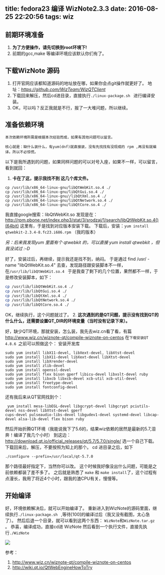 title: fedora23 编译 WizNote2.3.3
date: 2016-08-25 22:20:56
tags: wiz
---

## 前期环境准备

1. **为了方便操作，请先切换到root环境下!**
2. 前期的gcc,make 等编译环境应该默认你们有了。

## 下载WizNote 源码
1. 打开官网应该都知道源码的地址放在哪，如果你会点git操作就更好了。
    地址：*https://github.com/WizTeam/WizQTClient*
2. 下载回来解压，然后cd进目录，直接执行`./linux-package.sh ` 进行编译安装。
3. OK，可以吗？反正我就是不行，报了一大堆问题，所以继续。

## 准备依赖环境
    本次依赖环境所需是根据本次经验而成，如果有其他问题可以留言。
    
    核心就是：缺什么装什么，有yum(dnf)就直接装，没有先找找有没现成的 rpm ,再没有就编译。所以不必惊慌。
    
以下是我所遇到的问题，如果同样问题的可以对号入座，如果不一样，可以留言，看到就回：
1.  **卡在了这，提示我找不到 这几个库文件。**
```
cp /usr/lib/x86_64-linux-gnu/libQtWebKit.so.4 ./
cp /usr/lib/x86_64-linux-gnu/libQtGui.so.4 ./
cp /usr/lib/x86_64-linux-gnu//libQtXml.so.4 ./
cp /usr/lib/x86_64-linux-gnu/libQtNetwork.so.4 ./
cp /usr/lib/x86_64-linux-gnu/libQtCore.so.4 ./
```
<!-- more -->
我直接google搜索：libQtWebKit.so 
发现是在：http://rpm.pbone.net/index.php3/stat/3/srodzaj/1/search/libQtWebKit.so.4()(64bit)
这里有，于是找到对应版本安装下载。
下载后，安装：`yum install qtwebkit-2.3.4-8.fc23.i686.rpm` （我的版本）

*另：后来我发现yum 里面有个 qtwebkit 的，可以直接 yum install qtwebkit  ，但我没试过 :-D*

好了，安装过后，再继续，提示我还是找不到，纳闷。
于是通过 find /usr/ -name "libQtWebKit.so.4" 去查，发现路径跟安装脚本不一样，在`/usr/lib/libQtWebKit.so.4 ` 于是我查了剩下的几个位置，果然都不一样，于是修改安装脚本，如下：
```bash
cp /usr/lib/libQtWebKit.so.4 ./
cp /usr/lib/libQtGui.so.4 ./
cp /usr/lib/libQtXml.so.4 ./
cp /usr/lib/libQtNetwork.so.4 ./
cp /usr/lib/libQtCore.so.4 ./
```
OK，继续执行，这个问题就过了。
2. **这次遇到的是QT问题，提示没有找到QT的什么什么，还需要设置QT_DIR的环境变量（当时没有记录下来）。**

好，缺少QT环境，那就安装，怎么装，我先去wiz.cn看了看，有篇 http://www.wiz.cn/wiznote-qt/compile-wiznote-on-centos
在`下载安装QT 4.8.6 `之前可以照做这个：
安装开发库
```
sudo yum install libX11-devel, libXext-devel, libXtst-devel
sudo yum install libX11-devel libXext-devel libXtst-devel
sudo yum install libXrender-devel
sudo yum install zlib-devel
sudo yum install openssl-devel
sudo yum install flex bison gperf libicu-devel libxslt-devel ruby
sudo yum install libxcb libxcb-devel xcb-util xcb-util-devel
sudo yum install freetype-devel
sudo yum install fontconfig-devel
```
还有我后来从QT官网找到个：
```
 yum install mesa-libEGL-devel libgcrypt-devel libgcrypt pciutils-devel nss-devel libXtst-devel gperf
cups-devel pulseaudio-libs-devel libgudev1-devel systemd-devel libcap-devel alsa-lib-devel flex bison ruby
```

然后开始折腾QT环境（我能说我下了5.6的，结果wiz依赖的居然是最新的5.7,泪奔！编译了我几个小时）
到这边：http://download.qt.io/official_releases/qt/5.7/5.7.0/single/
选一个自己下载。
下载回来后，解压，不要按照为知上的那个。
cd 进目录之后，如下
```
./configure --prefix=/usr/local/qt-5.7.0
```
那个路径最好指定下，当然你可以改。
这个时候我好像没出什么问题，可能是之前依赖都装了差不多了。
之后就是熟悉了 `make` 和 `make install`了，这个过程有点漫长，我用了将近4个小时，跟我的渣CPU有关，慢慢等。


## 开始编译
好，环境依赖解决后，就可以开始编译了。
重新进入到WizNote的源码里面，继续执行`./linux-package.sh ` ,等待[100]的编译过后（我又没有截图，太心急了）。
然后后退一个目录，就可以看到这两个东西：
`WizNote`和`WizNote.tar.gz` 。
恭喜，编译成功，直接cd进 WizNote 然后看到一个执行文件，直接先执行`./WizNote` 

![](http://7xk2gz.com1.z0.glb.clouddn.com/wiz2016-08-26%2009-23-53%20%E7%9A%84%E5%B1%8F%E5%B9%95%E6%88%AA%E5%9B%BE.png)

参考：
1. http://www.wiz.cn/wiznote-qt/compile-wiznote-on-centos
2. http://wiki.qt.io/QtWebEngineHowToTry

